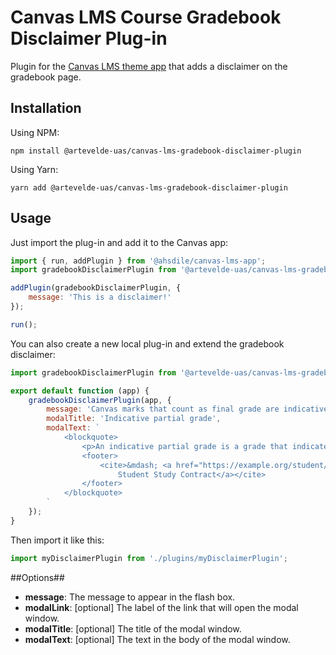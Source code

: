 # Canvas LMS Course Gradebook Disclaimer Plug-in

Plugin for the [Canvas LMS theme app](https://github.com/ahsdile/canvas-lms-app) that adds a disclaimer on the gradebook page.

## Installation

Using NPM:

    npm install @artevelde-uas/canvas-lms-gradebook-disclaimer-plugin

Using Yarn:

    yarn add @artevelde-uas/canvas-lms-gradebook-disclaimer-plugin

## Usage

Just import the plug-in and add it to the Canvas app:

```javascript
import { run, addPlugin } from '@ahsdile/canvas-lms-app';
import gradebookDisclaimerPlugin from '@artevelde-uas/canvas-lms-gradebook-disclaimer-plugin';

addPlugin(gradebookDisclaimerPlugin, {
    message: 'This is a disclaimer!'
});

run();
```

You can also create a new local plug-in and extend the gradebook disclaimer:

```javascript
import gradebookDisclaimerPlugin from '@artevelde-uas/canvas-lms-gradebook-disclaimer-plugin';

export default function (app) {
    gradebookDisclaimerPlugin(app, {
        message: 'Canvas marks that count as final grade are indicative partial grades.',
        modalTitle: 'Indicative partial grade',
        modalText: `
            <blockquote>
                <p>An indicative partial grade is a grade that indicates the extent to which the student has acquired competences of a course unit or parts thereof. The indicative partial grade is preliminary data with a view to support, remediation opportunities and promoting the study progress.</p>
                <footer>
                    <cite>&mdash; <a href="https://example.org/student/studycontract.pdf">
                        Student Study Contract</a></cite>
                </footer>
            </blockquote>
        `
    });
}
```

Then import it like this:

```javascript
import myDisclaimerPlugin from './plugins/myDisclaimerPlugin';
```

##Options##

  * **message**: The message to appear in the flash box.
  * **modalLink**: [optional] The label of the link that will open the modal window.
  * **modalTitle**: [optional] The title of the modal window.
  * **modalText**: [optional] The text in the body of the modal window.
